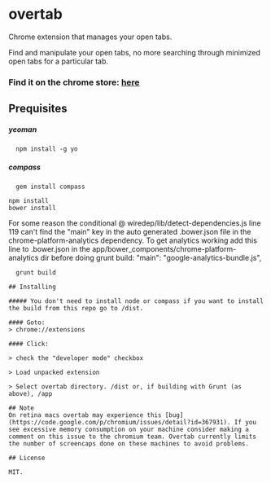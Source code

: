 # overtab

Chrome extension that manages your open tabs.

Find and manipulate your open tabs, no more searching through minimized open tabs for a particular tab.

### Find it on the chrome store: [here](https://chrome.google.com/webstore/detail/leceanmnoanolhdkonbapdkplgikipon)

## Prequisites

##### yeoman
  
  ```
    npm install -g yo
  ```
##### compass
  ```
    gem install compass

  ```
    npm install
    bower install

  For some reason the conditional @ wiredep/lib/detect-dependencies.js line 119 can't find the "main" key in the auto generated .bower.json file in the chrome-platform-analytics dependency. To get analytics working add this line to .bower.json in the app/bower_components/chrome-platform-analytics dir before doing grunt build: "main": "google-analytics-bundle.js",

  ```
    grunt build

## Installing

##### You don't need to install node or compass if you want to install the build from this repo go to /dist.

#### Goto:
  > chrome://extensions

#### Click:

  > check the "developer mode" checkbox

  > Load unpacked extension

  > Select overtab directory. /dist or, if building with Grunt (as above), /app

## Note
  On retina macs overtab may experience this [bug](https://code.google.com/p/chromium/issues/detail?id=367931). If you see excessive memory consumption on your machine consider making a comment on this issue to the chromium team. Overtab currently limits the number of screencaps done on these machines to avoid problems.

## License

MIT.
